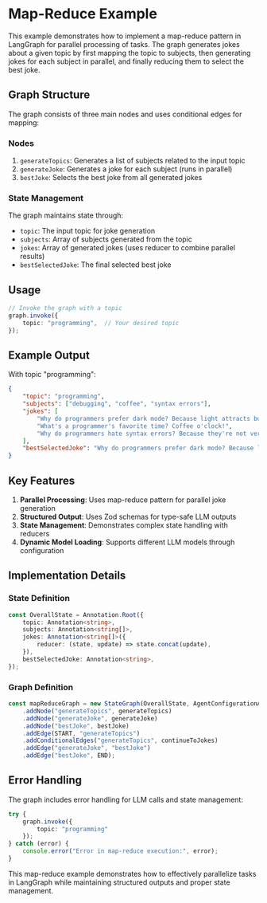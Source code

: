 # Map-Reduce Example

This example demonstrates how to implement a map-reduce pattern in LangGraph for parallel processing of tasks. The graph generates jokes about a given topic by first mapping the topic to subjects, then generating jokes for each subject in parallel, and finally reducing them to select the best joke.

## Graph Structure

The graph consists of three main nodes and uses conditional edges for mapping:

### Nodes
1. `generateTopics`: Generates a list of subjects related to the input topic
2. `generateJoke`: Generates a joke for each subject (runs in parallel)
3. `bestJoke`: Selects the best joke from all generated jokes

### State Management
The graph maintains state through:
- `topic`: The input topic for joke generation
- `subjects`: Array of subjects generated from the topic
- `jokes`: Array of generated jokes (uses reducer to combine parallel results)
- `bestSelectedJoke`: The final selected best joke

## Usage

```typescript
// Invoke the graph with a topic
graph.invoke({
    topic: "programming",  // Your desired topic
});
```

## Example Output

With topic "programming":
```json
{
    "topic": "programming",
    "subjects": ["debugging", "coffee", "syntax errors"],
    "jokes": [
        "Why do programmers prefer dark mode? Because light attracts bugs!",
        "What's a programmer's favorite time? Coffee o'clock!",
        "Why do programmers hate syntax errors? Because they're not very punny!"
    ],
    "bestSelectedJoke": "Why do programmers prefer dark mode? Because light attracts bugs!"
}
```

## Key Features

1. **Parallel Processing**: Uses map-reduce pattern for parallel joke generation
2. **Structured Output**: Uses Zod schemas for type-safe LLM outputs
3. **State Management**: Demonstrates complex state handling with reducers
4. **Dynamic Model Loading**: Supports different LLM models through configuration

## Implementation Details

### State Definition
```typescript
const OverallState = Annotation.Root({
    topic: Annotation<string>,
    subjects: Annotation<string[]>,
    jokes: Annotation<string[]>({
        reducer: (state, update) => state.concat(update),
    }),
    bestSelectedJoke: Annotation<string>,
});
```

### Graph Definition
```typescript
const mapReduceGraph = new StateGraph(OverallState, AgentConfigurationAnnotation)
    .addNode("generateTopics", generateTopics)
    .addNode("generateJoke", generateJoke)
    .addNode("bestJoke", bestJoke)
    .addEdge(START, "generateTopics")
    .addConditionalEdges("generateTopics", continueToJokes)
    .addEdge("generateJoke", "bestJoke")
    .addEdge("bestJoke", END);
```

## Error Handling

The graph includes error handling for LLM calls and state management:
```typescript
try {
    graph.invoke({
        topic: "programming"
    });
} catch (error) {
    console.error("Error in map-reduce execution:", error);
}
```

This map-reduce example demonstrates how to effectively parallelize tasks in LangGraph while maintaining structured outputs and proper state management.